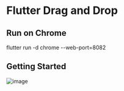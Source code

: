 # Flutter Drag and Drop

## Run on Chrome
flutter run -d chrome --web-port=8082

## Getting Started

![image](https://user-images.githubusercontent.com/17052727/125835828-b92c6396-a4b4-4b26-bc1d-7b17144eb54e.png)
